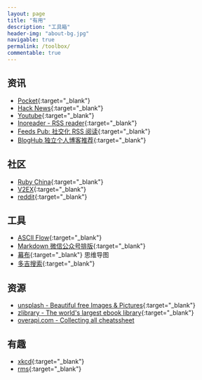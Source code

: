 ```yaml
---
layout: page
title: "有用"
description: "工具箱"
header-img: "about-bg.jpg"
navigable: true
permalink: /toolbox/
commentable: true
---
```


## 资讯

* [Pocket](https://getpocket.com/){:target="_blank"}
* [Hack News](https://news.ycombinator.com/news){:target="_blank"}
* [Youtube](https://www.youtube.com/){:target="_blank"}
* [Inoreader - RSS reader](https://www.inoreader.com/){:target="_blank"}
* [Feeds Pub: 社交化 RSS 阅读](https://feeds.pub/){:target="_blank"}
* [BlogHub 独立个人博客推荐](https://bloghub.fun/){:target="_blank"}

## 社区

* [Ruby China](https://ruby-china.org/){:target="_blank"}
* [V2EX](https://v2ex.com/){:target="_blank"}
* [reddit](https://www.reddit.com/){:target="_blank"}

## 工具

* [ASCII Flow](http://asciiflow.com/){:target="_blank"}
* [Markdown 微信公众号排版](https://mdnice.com/){:target="_blank"}
* [幕布](https://mubu.com/){:target="_blank"} 思维导图
* [多吉搜索](https://www.dogedoge.com/){:target="_blank"} 

## 资源

* [unsplash - Beautiful free Images & Pictures](https://unsplash.com/){:target="_blank"}
* [zlibrary - The world's largest ebook library](https://b-ok.global/){:target="_blank"}
* [overapi.com - Collecting all cheatssheet](https://overapi.com/)

## 有趣

* [xkcd](https://xkcd.com/){:target="_blank"}
* [rms](https://rms.sexy/){:target="_blank"}
